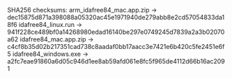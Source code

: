 SHA256 checksums:
  arm_idafree84_mac.app.zip -> dec15875d871a398088a05320ac45e1971940de279abb8e2cd57054833da18f6
  idafree84_linux.run -> 941f228ce489bf0a14268980edad16140be297e0749245d7839a2a3b02070a62
  idafree84_mac.app.zip -> c4cf8b35d02b217351cad738c8aadaf0bb17aacc3e7421e6b420c5fe2451e6f5
  idafree84_windows.exe -> a2fc7eae91860a6d05c946d1ee8ab59afd061e8fc5f965de4112d66b16ac2091
